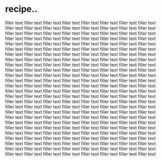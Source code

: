 # recipe..
filler text      filler text      filler text      filler text      filler text      filler text      filler text      filler text      filler text      filler text      filler text      filler text      filler text      filler text      filler text      filler text      filler text      filler text      filler text      filler text      filler text      filler text      filler text      filler text      filler text      filler text      filler text      filler text      filler text      filler text      filler text      filler text      filler text      filler text      filler text      filler text      filler text      filler text      filler text      filler text      filler text      filler text      filler text      filler text      filler text      filler text      filler text      filler text      filler text      filler text      filler text      filler text      filler text      filler text      filler text      filler text      filler text      filler text      filler text      filler text      filler text      filler text      filler text      filler text      filler text      filler text      filler text      filler text      filler text      filler text      filler text      filler text      filler text      filler text      filler text      filler text      filler text      filler text      filler text      filler text      filler text      filler text      filler text      filler text      filler text      filler text      filler text      filler text      filler text      filler text      filler text      filler text      filler text      filler text      filler text      filler text      filler text      filler text      filler text      filler text      filler text      filler text      filler text      filler text      filler text      filler text      filler text      filler text      filler text      filler text      filler text      filler text      filler text      filler text      filler text      filler text      filler text      filler text      filler text      filler text      filler text      filler text      filler text      filler text      filler text      filler text      filler text      filler text      filler text      filler text      filler text      filler text      filler text      filler text      filler text      filler text      filler text      filler text      filler text      filler text      filler text      filler text      filler text      filler text      filler text      filler text      filler text      filler text      filler text      filler text      filler text      filler text      filler text      filler text      filler text      filler text      filler text      filler text      filler text      filler text      filler text      filler text      filler text      filler text      filler text      filler text      filler text      filler text      filler text      filler text      filler text      filler text      filler text      filler text      filler text      filler text      filler text      filler text      filler text      filler text      filler text      filler text      filler text      filler text      filler text      filler text      filler text      filler text      filler text      filler text      filler text      filler text      filler text      filler text      filler text      filler text      filler text      filler text      filler text      filler text      filler text      filler text      filler text      filler text      filler text      filler text      filler text      filler text      
